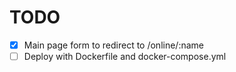 # TODO

- [x] Main page form to redirect to /online/:name
- [ ] Deploy with Dockerfile and docker-compose.yml
